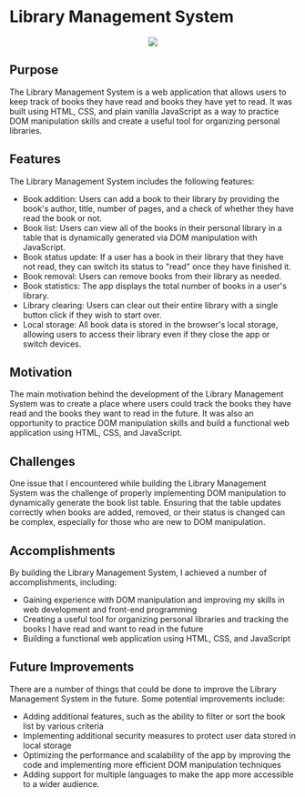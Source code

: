 # Library Management System
<p align="center">
  <img src="https://www.graphicsprings.com/filestorage/stencils/2f3bdb9733c4a68659dc2900a7595fea.png?width=500&height=500" />
</p>

## Purpose

The Library Management System is a web application that allows users to keep track of books they have read and books they have yet to read. It was built using HTML, CSS, and plain vanilla JavaScript as a way to practice DOM manipulation skills and create a useful tool for organizing personal libraries.

## Features

The Library Management System includes the following features:

-   Book addition: Users can add a book to their library by providing the book's author, title, number of pages, and a check of whether they have read the book or not.
-   Book list: Users can view all of the books in their personal library in a table that is dynamically generated via DOM manipulation with JavaScript.
-   Book status update: If a user has a book in their library that they have not read, they can switch its status to "read" once they have finished it.
-   Book removal: Users can remove books from their library as needed.
-   Book statistics: The app displays the total number of books in a user's library.
-   Library clearing: Users can clear out their entire library with a single button click if they wish to start over.
-   Local storage: All book data is stored in the browser's local storage, allowing users to access their library even if they close the app or switch devices.

## Motivation

The main motivation behind the development of the Library Management System was to create a place where users could track the books they have read and the books they want to read in the future. It was also an opportunity to practice DOM manipulation skills and build a functional web application using HTML, CSS, and JavaScript.

## Challenges

One issue that I encountered while building the Library Management System was the challenge of properly implementing DOM manipulation to dynamically generate the book list table. Ensuring that the table updates correctly when books are added, removed, or their status is changed can be complex, especially for those who are new to DOM manipulation.

## Accomplishments

By building the Library Management System, I achieved a number of accomplishments, including:

-   Gaining experience with DOM manipulation and improving my skills in web development and front-end programming
-   Creating a useful tool for organizing personal libraries and tracking the books I have read and want to read in the future
-   Building a functional web application using HTML, CSS, and JavaScript

## Future Improvements

There are a number of things that could be done to improve the Library Management System in the future. Some potential improvements include:

-   Adding additional features, such as the ability to filter or sort the book list by various criteria
-   Implementing additional security measures to protect user data stored in local storage
-   Optimizing the performance and scalability of the app by improving the code and implementing more efficient DOM manipulation techniques
-   Adding support for multiple languages to make the app more accessible to a wider audience.
